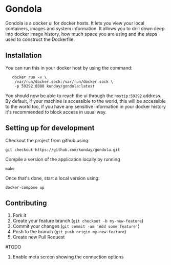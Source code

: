 # Gondola

  Gondola is a docker ui for docker hosts. It lets you view your local containers,
images and system information. It allows you to drill down deep into docker image
history, how much space you are using and the steps used to construct the
Dockerfile.

## Installation

  You can run this in your docker host by using the command:

```
   docker run -v \
    /var/run/docker.sock:/var/run/docker.sock \
    -p 59292:8080 kunday/gondola:latest
```
  You should now be able to reach the ui through the `hostip:59292` address. By
default, if your machine is accessible to the world, this will be accessible to
the world too, if you have any sensitive information in your docker history it's
recommended to block access in usual way.

## Setting up for development

Checkout the project from github using:

	git checkout https://github.com/kunday/gondola.git

Compile a version of the application locally by running

	make

Once that's done, start a local version using:

    docker-compose up

## Contributing

1. Fork it
2. Create your feature branch (`git checkout -b my-new-feature`)
3. Commit your changes (`git commit -am 'Add some feature'`)
4. Push to the branch (`git push origin my-new-feature`)
5. Create new Pull Request


#TODO
1. Enable meta screen showing the connection options
